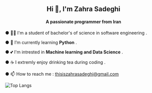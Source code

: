 
<h2 align="center">Hi 👋, I'm Zahra Sadeghi</h2>
<h4 align="center">A passionate programmer from Iran</h4>

● 👩‍💻 I'm a student of bachelor's of science in software engineering .

● 🌱 I’m currently learning **Python** .

● 💕 I'm intrested in **Machine learning and Data Science** .

● ☕ I extremly enjoy drinking tea during coding .

●  📫 How to reach me : thisiszahrasadeghi@gmail.com

 ![Top Langs](https://github-readme-stats.vercel.app/api/top-langs/?username=thisiszahrasadeghi&hide_progress=true)

<!---
 😄 Pronouns: she/her
 - 👀 I’m interested in tea , programming and hanging out with my friends
 - 💞️ I’m looking to collaborate on AI projects
 - 🌱 I’m currently learning python and trying to make myself better in English
 - 📫 How to reach me : thisiszahrasadeghi@gmail.com
 - ⚡ Fun fact: I can easily cry during comedy movies 😶
 ![Top Langs](https://github-readme-stats.vercel.app/api/top-langs/?username=thisiszahrasadeghi&hide_progress=true)
 ---> 

<!---
thisiszahrasadeghi/thisiszahrasadeghi is a ✨ special ✨ repository because its `README.md` (this file) appears on your GitHub profile.
You can click the Preview link to take a look at your changes.
--->
